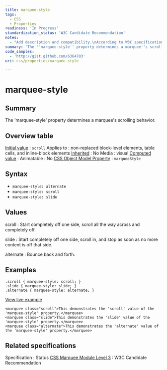```yaml
---
title: marquee-style
tags:
  - CSS
  - Properties
readiness: 'In Progress'
standardization_status: 'W3C Candidate Recommendation'
notes:
  - "Add description and compatibility.\nAccording to W3C specifications, this property should apply to all elements that accept the overflow property. However, it currently only works with the marquee tag. Perhaps this property has been deprecated."
summary: 'The ''marquee-style'' property determines a marquee''s scrolling behavior.'
code_samples:
  - 'http://gist.github.com/6364703'
uri: css/properties/marquee-style

---
```

# marquee-style

## Summary

The 'marquee-style' property determines a marquee's scrolling behavior.

## Overview table

[Initial value](/css/concepts/initial_value)
:   `scroll`
Applies to
:   non-replaced block-level elements, table cells, and inline-block elements
[Inherited](/css/concepts/inherited)
:   No
Media
:   visual
[Computed value](/css/concepts/computed_value)
:
Animatable
:   No
[CSS Object Model Property](/css/concepts/cssom)
:   `marqueeStyle`

## Syntax

-   `marquee-style: alternate`
-   `marquee-style: scroll`
-   `marquee-style: slide`

## Values

scroll
:   Start completely off one side, scroll all the way across and completely off.

slide
:   Start completely off one side, scroll in, and stop as soon as no more content is off that side.

alternate
:   Bounce back and forth.

## Examples

``` {.css}
.scroll { marquee-style: scroll; }
.slide { marquee-style: slide; }
.alternate { marquee-style: alternate; }
```

[View live example](http://code.webplatform.org/gist/6364703)

``` {.html}
<marquee class="scroll">This demonstrates the 'scroll' value of the 'marquee-style' property.</marquee>
<marquee class="slide">This demonstrates the 'slide' value of the 'marquee-style' property.</marquee>
<marquee class="alternate">This demonstrates the 'alternate' value of the 'marquee-style' property.</marquee>
```

## Related specifications

Specification
:   Status
[CSS Marquee Module Level 3](http://www.w3.org/TR/css3-marquee/)
:   W3C Candidate Recommendation

